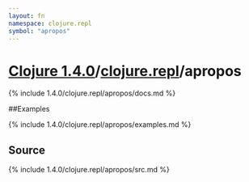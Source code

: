 ```yaml
---
layout: fn
namespace: clojure.repl
symbol: "apropos"
---
```


# [Clojure 1.4.0](../../)/[clojure.repl](../)/apropos

{% include 1.4.0/clojure.repl/apropos/docs.md %}

##Examples

{% include 1.4.0/clojure.repl/apropos/examples.md %}
## Source
{% include 1.4.0/clojure.repl/apropos/src.md %}

